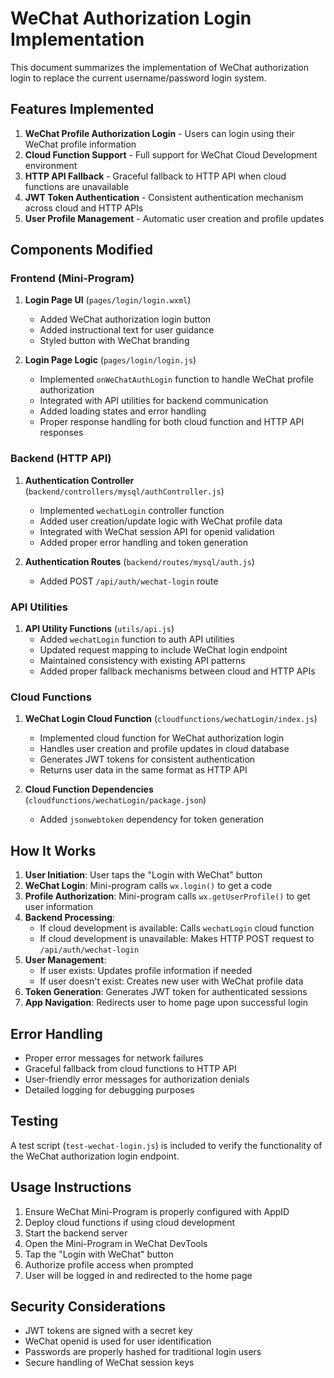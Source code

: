 # WeChat Authorization Login Implementation

This document summarizes the implementation of WeChat authorization login to replace the current username/password login system.

## Features Implemented

1. **WeChat Profile Authorization Login** - Users can login using their WeChat profile information
2. **Cloud Function Support** - Full support for WeChat Cloud Development environment
3. **HTTP API Fallback** - Graceful fallback to HTTP API when cloud functions are unavailable
4. **JWT Token Authentication** - Consistent authentication mechanism across cloud and HTTP APIs
5. **User Profile Management** - Automatic user creation and profile updates

## Components Modified

### Frontend (Mini-Program)

1. **Login Page UI** (`pages/login/login.wxml`)
   - Added WeChat authorization login button
   - Added instructional text for user guidance
   - Styled button with WeChat branding

2. **Login Page Logic** (`pages/login/login.js`)
   - Implemented `onWeChatAuthLogin` function to handle WeChat profile authorization
   - Integrated with API utilities for backend communication
   - Added loading states and error handling
   - Proper response handling for both cloud function and HTTP API responses

### Backend (HTTP API)

1. **Authentication Controller** (`backend/controllers/mysql/authController.js`)
   - Implemented `wechatLogin` controller function
   - Added user creation/update logic with WeChat profile data
   - Integrated with WeChat session API for openid validation
   - Added proper error handling and token generation

2. **Authentication Routes** (`backend/routes/mysql/auth.js`)
   - Added POST `/api/auth/wechat-login` route

### API Utilities

1. **API Utility Functions** (`utils/api.js`)
   - Added `wechatLogin` function to auth API utilities
   - Updated request mapping to include WeChat login endpoint
   - Maintained consistency with existing API patterns
   - Added proper fallback mechanisms between cloud and HTTP APIs

### Cloud Functions

1. **WeChat Login Cloud Function** (`cloudfunctions/wechatLogin/index.js`)
   - Implemented cloud function for WeChat authorization login
   - Handles user creation and profile updates in cloud database
   - Generates JWT tokens for consistent authentication
   - Returns user data in the same format as HTTP API

2. **Cloud Function Dependencies** (`cloudfunctions/wechatLogin/package.json`)
   - Added `jsonwebtoken` dependency for token generation

## How It Works

1. **User Initiation**: User taps the "Login with WeChat" button
2. **WeChat Login**: Mini-program calls `wx.login()` to get a code
3. **Profile Authorization**: Mini-program calls `wx.getUserProfile()` to get user information
4. **Backend Processing**: 
   - If cloud development is available: Calls `wechatLogin` cloud function
   - If cloud development is unavailable: Makes HTTP POST request to `/api/auth/wechat-login`
5. **User Management**: 
   - If user exists: Updates profile information if needed
   - If user doesn't exist: Creates new user with WeChat profile data
6. **Token Generation**: Generates JWT token for authenticated sessions
7. **App Navigation**: Redirects user to home page upon successful login

## Error Handling

- Proper error messages for network failures
- Graceful fallback from cloud functions to HTTP API
- User-friendly error messages for authorization denials
- Detailed logging for debugging purposes

## Testing

A test script (`test-wechat-login.js`) is included to verify the functionality of the WeChat authorization login endpoint.

## Usage Instructions

1. Ensure WeChat Mini-Program is properly configured with AppID
2. Deploy cloud functions if using cloud development
3. Start the backend server
4. Open the Mini-Program in WeChat DevTools
5. Tap the "Login with WeChat" button
6. Authorize profile access when prompted
7. User will be logged in and redirected to the home page

## Security Considerations

- JWT tokens are signed with a secret key
- WeChat openid is used for user identification
- Passwords are properly hashed for traditional login users
- Secure handling of WeChat session keys